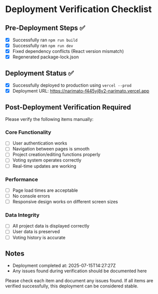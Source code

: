 # Deployment Verification Checklist

## Pre-Deployment Steps ✅
- [x] Successfully ran `npm run build`
- [x] Successfully ran `npm run dev`
- [x] Fixed dependency conflicts (React version mismatch)
- [x] Regenerated package-lock.json

## Deployment Status ✅
- [x] Successfully deployed to production using `vercel --prod`
- [x] Deployment URL: https://narimato-f445yj8v2-narimato.vercel.app

## Post-Deployment Verification Required
Please verify the following items manually:

### Core Functionality
- [ ] User authentication works
- [ ] Navigation between pages is smooth
- [ ] Project creation/editing functions properly
- [ ] Voting system operates correctly
- [ ] Real-time updates are working

### Performance
- [ ] Page load times are acceptable
- [ ] No console errors
- [ ] Responsive design works on different screen sizes

### Data Integrity
- [ ] All project data is displayed correctly
- [ ] User data is preserved
- [ ] Voting history is accurate

## Notes
- Deployment completed at: 2025-07-15T14:27:27Z
- Any issues found during verification should be documented here

Please check each item and document any issues found. If all items are verified successfully, this deployment can be considered stable.
